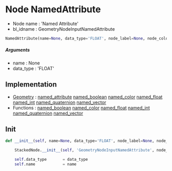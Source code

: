 # Node NamedAttribute

- Node name : 'Named Attribute'
- bl_idname : GeometryNodeInputNamedAttribute


``` python
NamedAttribute(name=None, data_type='FLOAT', node_label=None, node_color=None)
```
##### Arguments

- name : None
- data_type : 'FLOAT'

## Implementation

- [Geometry](/docs/GeoNodes/Geometry.md) : [named_attribute](/docs/GeoNodes/Geometry.md#named_attribute) [named_boolean](/docs/GeoNodes/Geometry.md#named_boolean) [named_color](/docs/GeoNodes/Geometry.md#named_color) [named_float](/docs/GeoNodes/Geometry.md#named_float) [named_int](/docs/GeoNodes/Geometry.md#named_int) [named_quaternion](/docs/GeoNodes/Geometry.md#named_quaternion) [named_vector](/docs/GeoNodes/Geometry.md#named_vector)
- Functions : [named_boolean](/docs/GeoNodes/GeoNodes.md#named_boolean) [named_color](/docs/GeoNodes/GeoNodes.md#named_color) [named_float](/docs/GeoNodes/GeoNodes.md#named_float) [named_int](/docs/GeoNodes/GeoNodes.md#named_int) [named_quaternion](/docs/GeoNodes/GeoNodes.md#named_quaternion) [named_vector](/docs/GeoNodes/GeoNodes.md#named_vector)

## Init

``` python
def __init__(self, name=None, data_type='FLOAT', node_label=None, node_color=None):

    StackedNode.__init__(self, 'GeometryNodeInputNamedAttribute', node_label=node_label, node_color=node_color)

    self.data_type       = data_type
    self.name            = name
```
